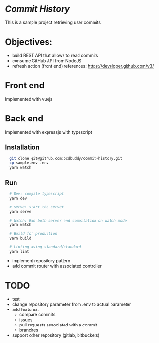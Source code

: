 # _Commit History_
This is a sample project retrieving user commits



# Objectives:
- build REST API that allows to read commits
- consume GitHub API from NodeJS
- refresh action (front end)
references: https://developer.github.com/v3/

# Front end
Implemented with vuejs

# Back end
Implemented with expressjs with typescript

## Installation

```bash
  git clone git@github.com:bcdbuddy/commit-history.git
  cp sample.env .env
  yarn watch
```

## Run
```bash
  # Dev: compile typescript
  yarn dev

  # Serve: start the server
  yarn serve

  # Watch: Run both server and compilation on watch mode
  yarn watch

  # Build for production
  yarn build

  # Linting using standard/standard
  yarn lint

```


- implement repository pattern
- add commit router with associated controller

# TODO
- test
- change repository parameter from .env to actual parameter
- add features:
  * compare commits
  * issues
  * pull requests associated with a commit
  * branches
- support other repository (gitlab, bitbuckets)